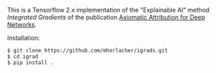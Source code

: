 This is a Tensorflow 2.x implementation of the "Explainable AI" method *Integrated Gradients* of the publication [Axiomatic Attribution for Deep Networks](https://arxiv.org/abs/1703.01365). 


Installation:
```
$ git clone https://github.com/mhorlacher/igrads.git
$ cd igrad
$ pip install .
```